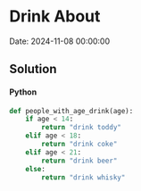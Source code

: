 # Drink About

Date: 2024-11-08 00:00:00

## Solution

#### Python
```python
def people_with_age_drink(age):
    if age < 14:
        return "drink toddy"
    elif age < 18:
        return "drink coke"
    elif age < 21:
        return "drink beer"
    else:
        return "drink whisky"
 ```